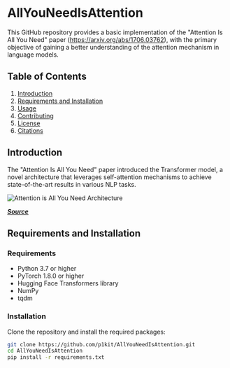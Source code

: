 # AllYouNeedIsAttention

This GitHub repository provides a basic implementation of the "Attention Is All You Need" paper (https://arxiv.org/abs/1706.03762), with the primary objective of gaining a better understanding of the attention mechanism in language models.

## Table of Contents

1. [Introduction](#introduction)
2. [Requirements and Installation](#requirements-and-installation)
3. [Usage](#usage)
4. [Contributing](#contributing)
5. [License](#license)
6. [Citations](#citations)

## Introduction

The "Attention Is All You Need" paper introduced the Transformer model, a novel architecture that leverages self-attention mechanisms to achieve state-of-the-art results in various NLP tasks. 

![Attention is All You Need Architecture](https://www.tensorflow.org/images/tutorials/transformer/transformer.png)


[**_Source_**](https://www.tensorflow.org/images/tutorials/transformer/transformer.png)

## Requirements and Installation

### Requirements

- Python 3.7 or higher
- PyTorch 1.8.0 or higher
- Hugging Face Transformers library
- NumPy
- tqdm

### Installation

Clone the repository and install the required packages:

```bash
git clone https://github.com/p1kit/AllYouNeedIsAttention.git
cd AllYouNeedIsAttention
pip install -r requirements.txt
```
